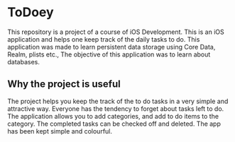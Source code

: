 # ToDoey

This repository is a project of a course of iOS Development. This is an iOS application and helps one keep track of the daily 
tasks to do. This application was made to learn persistent data storage using Core Data, Realm, plists etc.,
The objective of this application was to learn about databases.

## Why the project is useful

The project helps you keep the track of the to do tasks in a very simple and attractive way. Everyone has the tendency to
forget about tasks left to do.
The application allows you to add categories, and add to do items to the category.
The completed tasks can be checked off and deleted.
The app has been kept simple and colourful.

